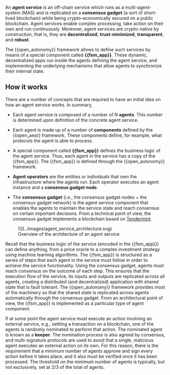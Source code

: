 An **agent service** is an off-chain service which runs as a multi-agent-system (MAS) and is replicated on a **consensus gadget** (a sort of short-lived blockchain) while being crypto-economically secured on a public blockchain. Agent services enable complex processing, take action on their own and run continuously. Moreover, agent services are crypto-native by construction, that is, they are **decentralized**, **trust-minimized**, **transparent**, and **robust**.


The {{open_autonomy}} framework allows to define such services by means of a special component called **{{fsm_app}}**. These dynamic, decentralized apps run inside the agents defining the agent service, and implementing the underlying mechanisms that allow agents to synchronize their internal state.




## How it works

There are a number of concepts that are required to have an initial idea on how an agent service works. In summary,

* Each agent service is composed of a number of $N$ **agents**. This number is determined upon definition of the concrete agent service.

* Each agent is made up of a number of **components** defined by the {{open_aea}} framework. These components define, for example, what protocols the agent is able to process.

* A special component called **{{fsm_app}}** defines the business logic of the agent service. Thus, each agent in the service has a copy of the {{fsm_app}}. The {{fsm_app}} is defined through the {{open_autonomy}} framework.

* **Agent operators** are the entities or individuals that own the infrastructure where the agents run. Each operator executes an agent instance and a **consensus gadget node**.

* The **consensus gadget** (i.e., the consensus gadget nodes + the consensus gadget network) is the agent service component that enables the agents to maintain the service state and reach consensus on certain important decisions. From a technical point of view, the consensus gadget implements a blockchain based on [Tendermint](https://tendermint.com/).


<figure markdown>
![](../images/agent_service_architecture.svg)
<figcaption>Overview of the architecture of an agent service</figcaption>
</figure>

Recall that the business logic of the service (encoded in the {{fsm_app}}) can define anything, from a price oracle to a complex investment strategy using machine learning algorithms. The {{fsm_app}} is structured as a series of steps that each agent in the service must follow in order to achieve the service functionality. Using the consensus gadget, agents must reach consensus on the outcome of each step. This ensures that the execution flow of the service, its inputs and outputs are replicated across all agents, creating a distributed (and decentralized) application with shared state that is fault tolerant. The {{open_autonomy}} framework provides most of the machinery so that the shared state is replicated across agents automatically through the consensus gadget. From an architectural point of view, the {{fsm_app}} is implemented as a particular type of agent component.

If at some point the agent service must execute an action involving an external service, e.g.,
settling a transaction on a blockchain, one of the agents is randomly nominated to perform that action. The nominated agent is known as a **keeper**. The nomination process is also agreed by consensus, and multi-signature protocols are used to avoid that a single, malicious agent executes an external action on its own.
For this reason, there is the requirement that a minimum number of agents approve and sign every action before it takes place, and it also must be verified once it has been processed. The threshold on the minimum number of agents is typically, but not exclusively, set at 2/3 of the total of agents.
